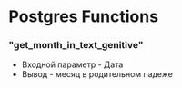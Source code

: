 # Postgres Functions
### "get_month_in_text_genitive"
- Входной параметр - Дата
- Вывод - месяц в родительном падеже


